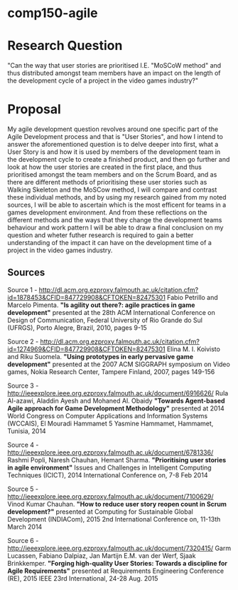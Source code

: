 # comp150-agile

# Research Question
"Can the way that user stories are prioritised I.E. "MoSCoW method" and thus distributed amongst team members have an impact on the length of the development cycle of a project in the video games industry?"

# Proposal
My agile development question revolves around one specific part of the Agile Development process and that is "User Stories", and how I intend to answer the aforementioned question is to delve deeper into first, what a User Story is and how it is used by members of the development team in the development cycle to create a finished product, and then go further and look at how the user stories are created in the first place, and thus prioritised amongst the team members and on the Scrum Board, and as there are different methods of prioritising these user stories such as Walking Skeleton and the MoSCow method, I will compare and contrast these individual methods, and by using my research gained from my noted sources, I will be able to ascertain which is the most efficent for teams in a games development environment. And from these reflections on the different methods and the ways that they change the development teams behaviour and work pattern I will be able to draw a final conclusion on my question and wheter futher research is required to gain a better understanding of the impact it can have on the development time of a project in the video games industry.

## Sources
Source 1 - http://dl.acm.org.ezproxy.falmouth.ac.uk/citation.cfm?id=1878453&CFID=847729908&CFTOKEN=82475301
	Fabio Petrillo and Marcelo Pimenta. **"Is agility out there?: agile practices in game development"** presented at the 28th ACM         International Conference on Design of Communication, Federal University of Rio Grande do Sul (UFRGS), Porto Alegre, Brazil, 2010, pages 9-15

Source 2 - http://dl.acm.org.ezproxy.falmouth.ac.uk/citation.cfm?id=1274969&CFID=847729908&CFTOKEN=82475301
  	Elina M. I. Koivisto and Riku Suomela. **"Using prototypes in early pervasive game development"** presented at the 2007 ACM SIGGRAPH symposium on Video games, Nokia Research Center, Tampere Finland, 2007, pages 149-156

Source 3 - http://ieeexplore.ieee.org.ezproxy.falmouth.ac.uk/document/6916626/ 
    Rula Al-azawi, Aladdin Ayesh and Mohaned Al. Obaidy **"Towards Agent-based Agile approach for Game Development Methodology"** presented at 2014 World Congress on Computer Applications and Information Systems (WCCAIS), El Mouradi Hammamet 5
Yasmine Hammamet, Hammamet, Tunisia, 2014

Source 4 - http://ieeexplore.ieee.org.ezproxy.falmouth.ac.uk/document/6781336/
	Rashmi Popli, Naresh Chauhan, Hemant Sharma. **"Prioritising user stories in agile environment"** Issues and Challenges in Intelligent Computing Techniques (ICICT), 2014 International Conference on, 7-8 Feb 2014

Source 5 - http://ieeexplore.ieee.org.ezproxy.falmouth.ac.uk/document/7100629/
	Vinod Kumar Chauhan. **"How to reduce user story reopen count in Scrum development?"** presented at Computing for Sustainable Global Development (INDIACom), 2015 2nd International Conference on, 11-13th March 2014
	
Source 6 - http://ieeexplore.ieee.org.ezproxy.falmouth.ac.uk/document/7320415/
	Garm Lucassen, Fabiano Dalpiaz, Jan Martijn E.M. van der Werf, Sjaak Brinkkemper. **"Forging high-quality User Stories: Towards a discipline for Agile Requirements"** presented at Requirements Engineering Conference (RE), 2015 IEEE 23rd International, 24-28 Aug. 2015
